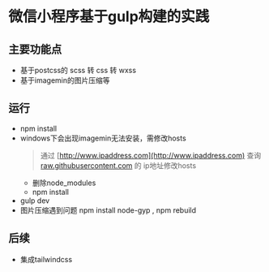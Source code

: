 # 微信小程序基于gulp构建的实践

## 主要功能点

- 基于postcss的 scss 转 css 转 wxss
- 基于imagemin的图片压缩等

## 运行


- npm install
- windows下会出现imagemin无法安装，需修改hosts
	> 通过
		[http://www.ipaddress.com](http://www.ipaddress.com)
		查询 [raw.githubusercontent.com](http://raw.githubusercontent.com) 的 ip地址修改hosts
	- 删除node_modules
	- npm install
- gulp dev
- 图片压缩遇到问题 npm install node-gyp , npm rebuild

## 后续
- 集成tailwindcss
